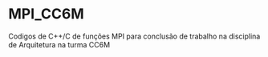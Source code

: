 # MPI_CC6M
Codigos de C++/C de funções MPI para conclusão de trabalho na disciplina de Arquitetura na turma CC6M
